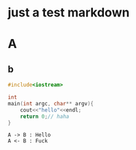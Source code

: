 # just a test markdown

# A

## b

``` c
#include<iostream>

int
main(int argc, char** argv){
    cout<<"hello"<<endl;
    return 0;// haha
}
```

``` plantuml
A -> B : Hello
A <- B : Fuck
```
